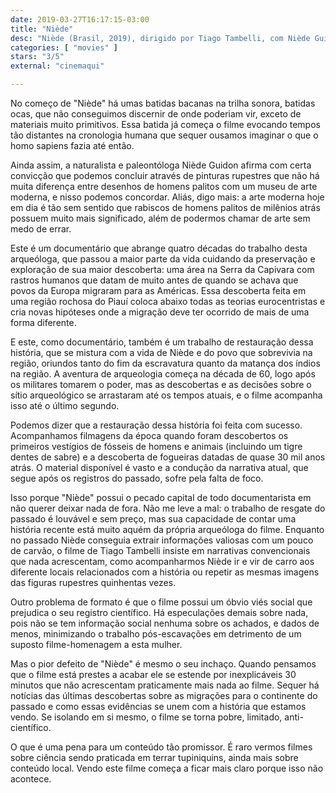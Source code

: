 ```yaml
---
date: 2019-03-27T16:17:15-03:00
title: "Niède"
desc: "Niède (Brasil, 2019), dirigido por Tiago Tambelli, com Niède Guidon. Crítica escrita para o site CinemAqui."
categories: [ "movies" ]
stars: "3/5"
external: "cinemaqui"

---
```

No começo de "Niède" há umas batidas bacanas na trilha sonora, batidas ocas, que não conseguimos discernir de onde poderiam vir, exceto de materiais muito primitivos. Essa batida já começa o filme evocando tempos tão distantes na cronologia humana que sequer ousamos imaginar o que o homo sapiens fazia até então.

Ainda assim, a naturalista e paleontóloga Niède Guidon afirma com certa convicção que podemos concluir através de pinturas rupestres que não há muita diferença entre desenhos de homens palitos com um museu de arte moderna, e nisso podemos concordar. Aliás, digo mais: a arte moderna hoje em dia é tão sem sentido que rabiscos de homens palitos de milênios atrás possuem muito mais significado, além de podermos chamar de arte sem medo de errar.

Este é um documentário que abrange quatro décadas do trabalho desta arqueóloga, que passou a maior parte da vida cuidando da preservação e exploração de sua maior descoberta: uma área na Serra da Capivara com rastros humanos que datam de muito antes de quando se achava que povos da Europa migraram para as Américas. Essa descoberta feita em uma região rochosa do Piauí coloca abaixo todas as teorias eurocentristas e cria novas hipóteses onde a migração deve ter ocorrido de mais de uma forma diferente.

E este, como documentário, também é um trabalho de restauração dessa história, que se mistura com a vida de Niède e do povo que sobrevivia na região, oriundos tanto do fim da escravatura quanto da matança dos índios na região. A aventura de arqueologia começa na década de 60, logo após os militares tomarem o poder, mas as descobertas e as decisões sobre o sítio arqueológico se arrastaram até os tempos atuais, e o filme acompanha isso até o último segundo.

Podemos dizer que a restauração dessa história foi feita com sucesso. Acompanhamos filmagens da época quando foram descobertos os primeiros vestígios de fósseis de homens e animais (incluindo um tigre dentes de sabre) e a descoberta de fogueiras datadas de quase 30 mil anos atrás. O material disponível é vasto e a condução da narrativa atual, que segue após os registros do passado, sofre pela falta de foco.

Isso porque "Niède" possui o pecado capital de todo documentarista em não querer deixar nada de fora. Não me leve a mal: o trabalho de resgate do passado é louvável e sem preço, mas sua capacidade de contar uma história recente está muito aquém da própria arqueóloga do filme. Enquanto no passado Niède conseguia extrair informações valiosas com um pouco de carvão, o filme de Tiago Tambelli insiste em narrativas convencionais que nada acrescentam, como acompanharmos Niède ir e vir de carro aos diferente locais relacionados com a história ou repetir as mesmas imagens das figuras rupestres quinhentas vezes.

Outro problema de formato é que o filme possui um óbvio viés social que prejudica o seu registro científico. Há especulações demais sobre nada, pois não se tem informação social nenhuma sobre os achados, e dados de menos, minimizando o trabalho pós-escavações em detrimento de um suposto filme-homenagem a esta mulher.

Mas o pior defeito de "Niède" é mesmo o seu inchaço. Quando pensamos que o filme está prestes a acabar ele se estende por inexplicáveis 30 minutos que não acrescentam praticamente mais nada ao filme. Sequer há notícias das últimas descobertas sobre as migrações para o continente do passado e como essas evidências se unem com a história que estamos vendo. Se isolando em si mesmo, o filme se torna pobre, limitado, anti-científico.

O que é uma pena para um conteúdo tão promissor. É raro vermos filmes sobre ciência sendo praticada em terrar tupiniquins, ainda mais sobre conteúdo local. Vendo este filme começa a ficar mais claro porque isso não acontece.
